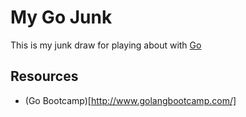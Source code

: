 My Go Junk
==========

This is my junk draw for playing about with [Go](https://golang.org/)

## Resources

* (Go Bootcamp)[http://www.golangbootcamp.com/]
